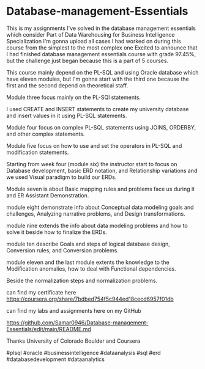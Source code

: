 # Database-management-Essentials
This is my assignments I've solved in the database management essentials which consider Part of Data Warehousing for Business Intelligence Specialization 
I'm gonna upload all cases I had worked on during this course from the simplest to the most complex one
Excited to announce that I had finished database management essentials course with grade 97.45%, but the challenge just began because this is a part of 5 courses. 

This course mainly depend on the PL-SQL and using Oracle database which have eleven modules, but I'm gonna start with the third one because the first and the second depend on theoretical staff.

Module three focus mainly on the PL-SQl statements. 

I used CREATE and INSERT statements to create my university database and insert values in it using PL-SQL statements.

Module four focus on complex PL-SQL statements using JOINS, ORDERBY, and other complex statements. 

Module five focus on how to use and set the operators in PL-SQL and modification statements.



Starting from week four (module six) the instructor start to focus on Database development, basic ERD notation, and Relationship variations and we used Visual paradigm to build our ERDs.

Module seven is about Basic mapping rules and problems face us during it and ER Assistant Demonstration.

module eight demonstrate info about Conceptual data modeling goals and challenges, Analyzing narrative problems, and Design transformations.

module nine extends the info about data modeling problems and how to solve it beside how to finalize the ERDs.



module ten describe Goals and steps of logical database design, Conversion rules, and Conversion problems.

module eleven and the last module extents the knowledge to the Modification anomalies, how to deal with Functional dependencies.

Beside the normalization steps and normalization problems.



can find my certificate here https://coursera.org/share/7bdbed754f5c944ed18cecd6957f01db



can find my labs and assignments here on my GitHub

https://github.com/Samar0946/Database-management-Essentials/edit/main/README.md 

 

Thanks University of Colorado Boulder and Coursera



#plsql #oracle #businessintelligence #dataanalysis #sql #erd #databasedevelopment #dataanalytics 
